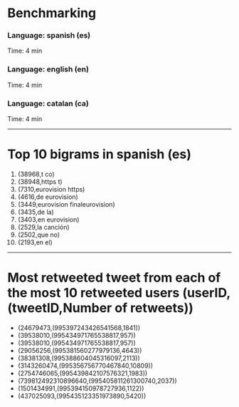 # Benchmarking

### Language: spanish (es)

Time: 4 min

### Language: english (en)

Time: 4 min


### Language: catalan (ca)

Time: 4 min

---

# Top 10 bigrams in spanish (es)

1. (38968,t co)
2. (38948,https t)
3. (7310,eurovision https)
4. (4616,de eurovision)
5. (3449,eurovision finaleurovision)
6. (3435,de la)
7. (3403,en eurovision)
8. (2529,la canción)
9. (2502,que no)
10. (2193,en el)

---

# Most retweeted tweet from each of the most 10 retweeted users (userID,(tweetID,Number of retweets))

- (24679473,(995397243426541568,1841))
- (39538010,(995434971765538817,957))
- (39538010,(995434971765538817,957))
- (29056256,(995381560277979136,4643))
- (38381308,(995388604045316097,2113))
- (3143260474,(995356756770467840,10809))
- (2754746065,(995439842107576321,1983))
- (739812492310896640,(995405811261300740,2037))
- (1501434991,(995394150978727936,1122))
- (437025093,(995435123351973890,5420))
